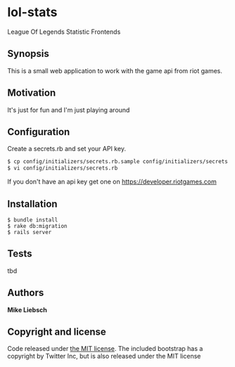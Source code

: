 # lol-stats
League Of Legends Statistic Frontends

## Synopsis

This is a small web application to work with 
the game api from riot games.

## Motivation

It's just for fun and I'm just playing around

## Configuration

Create a secrets.rb and set your API key.

```bash
$ cp config/initializers/secrets.rb.sample config/initializers/secrets.rb
$ vi config/initializers/secrets.rb
```

If you don't have an api key get one on https://developer.riotgames.com

## Installation

```
$ bundle install
$ rake db:migration
$ rails server
```

## Tests

tbd

## Authors

**Mike Liebsch**

## Copyright and license

Code released under [the MIT license](LICENSE).
The included bootstrap has a copyright by Twitter Inc, but is also released under the MIT license

